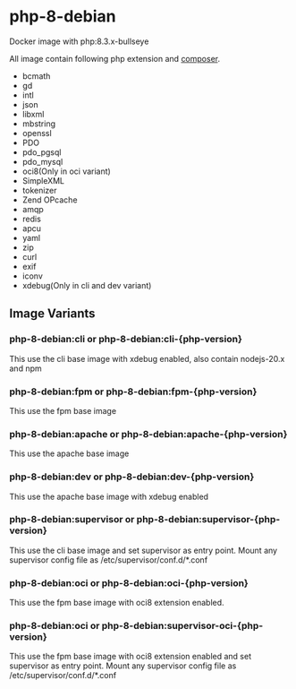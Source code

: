 # php-8-debian
Docker image with php:8.3.x-bullseye

All image contain following php extension and [composer](https://github.com/composer/composer).

- bcmath
- gd
- intl
- json
- libxml
- mbstring
- openssl
- PDO
- pdo_pgsql
- pdo_mysql
- oci8(Only in oci variant)
- SimpleXML
- tokenizer
- Zend OPcache
- amqp
- redis
- apcu
- yaml
- zip
- curl
- exif
- iconv
- xdebug(Only in cli and dev variant)

## Image Variants
### php-8-debian:cli or php-8-debian:cli-{php-version}
This use the cli base image with xdebug enabled, also contain nodejs-20.x and npm

### php-8-debian:fpm or php-8-debian:fpm-{php-version}
This use the fpm base image

### php-8-debian:apache or php-8-debian:apache-{php-version}
This use the apache base image

### php-8-debian:dev or php-8-debian:dev-{php-version}
This use the apache base image with xdebug enabled

### php-8-debian:supervisor or php-8-debian:supervisor-{php-version}
This use the cli base image and set supervisor as entry point. Mount any supervisor config file as /etc/supervisor/conf.d/*.conf

### php-8-debian:oci or php-8-debian:oci-{php-version}
This use the fpm base image with oci8 extension enabled.

### php-8-debian:oci or php-8-debian:supervisor-oci-{php-version}
This use the fpm base image with oci8 extension enabled and set supervisor as entry point. Mount any supervisor config file as /etc/supervisor/conf.d/*.conf
